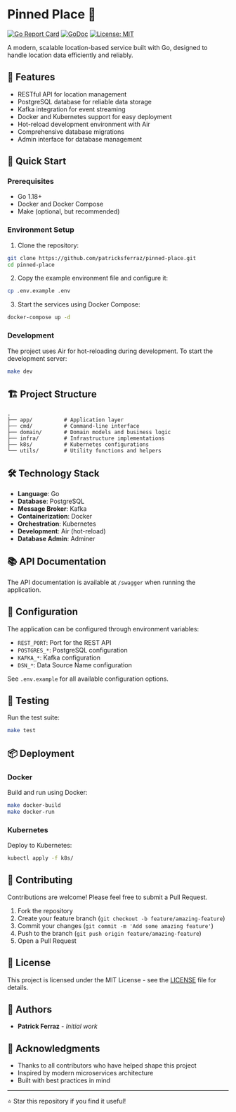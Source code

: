 # Pinned Place 🎯

[![Go Report Card](https://goreportcard.com/badge/github.com/patricksferraz/pinned-place)](https://goreportcard.com/report/github.com/patricksferraz/pinned-place)
[![GoDoc](https://godoc.org/github.com/patricksferraz/pinned-place?status.svg)](https://godoc.org/github.com/patricksferraz/pinned-place)
[![License: MIT](https://img.shields.io/badge/License-MIT-yellow.svg)](https://opensource.org/licenses/MIT)

A modern, scalable location-based service built with Go, designed to handle location data efficiently and reliably.

## 🌟 Features

- RESTful API for location management
- PostgreSQL database for reliable data storage
- Kafka integration for event streaming
- Docker and Kubernetes support for easy deployment
- Hot-reload development environment with Air
- Comprehensive database migrations
- Admin interface for database management

## 🚀 Quick Start

### Prerequisites

- Go 1.18+
- Docker and Docker Compose
- Make (optional, but recommended)

### Environment Setup

1. Clone the repository:
```bash
git clone https://github.com/patricksferraz/pinned-place.git
cd pinned-place
```

2. Copy the example environment file and configure it:
```bash
cp .env.example .env
```

3. Start the services using Docker Compose:
```bash
docker-compose up -d
```

### Development

The project uses Air for hot-reloading during development. To start the development server:

```bash
make dev
```

## 🏗️ Project Structure

```
.
├── app/          # Application layer
├── cmd/          # Command-line interface
├── domain/       # Domain models and business logic
├── infra/        # Infrastructure implementations
├── k8s/          # Kubernetes configurations
└── utils/        # Utility functions and helpers
```

## 🛠️ Technology Stack

- **Language**: Go
- **Database**: PostgreSQL
- **Message Broker**: Kafka
- **Containerization**: Docker
- **Orchestration**: Kubernetes
- **Development**: Air (hot-reload)
- **Database Admin**: Adminer

## 📚 API Documentation

The API documentation is available at `/swagger` when running the application.

## 🔧 Configuration

The application can be configured through environment variables:

- `REST_PORT`: Port for the REST API
- `POSTGRES_*`: PostgreSQL configuration
- `KAFKA_*`: Kafka configuration
- `DSN_*`: Data Source Name configuration

See `.env.example` for all available configuration options.

## 🧪 Testing

Run the test suite:

```bash
make test
```

## 📦 Deployment

### Docker

Build and run using Docker:

```bash
make docker-build
make docker-run
```

### Kubernetes

Deploy to Kubernetes:

```bash
kubectl apply -f k8s/
```

## 🤝 Contributing

Contributions are welcome! Please feel free to submit a Pull Request.

1. Fork the repository
2. Create your feature branch (`git checkout -b feature/amazing-feature`)
3. Commit your changes (`git commit -m 'Add some amazing feature'`)
4. Push to the branch (`git push origin feature/amazing-feature`)
5. Open a Pull Request

## 📄 License

This project is licensed under the MIT License - see the [LICENSE](LICENSE) file for details.

## 👥 Authors

- **Patrick Ferraz** - *Initial work*

## 🙏 Acknowledgments

- Thanks to all contributors who have helped shape this project
- Inspired by modern microservices architecture
- Built with best practices in mind

---

⭐ Star this repository if you find it useful!
